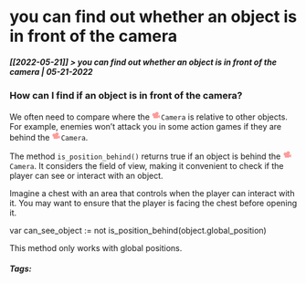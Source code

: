 # you can find out whether an object is in front of the camera
##### [[2022-05-21]] > you can find out whether an object is in front of the camera | 05-21-2022

### How can I find if an object is in front of the camera?

We often need to compare where the ![](data:image/svg+xml;base64,PHN2ZyBoZWlnaHQ9IjE2IiB2aWV3Qm94PSIwIDAgMTYgMTYiIHdpZHRoPSIxNiIgeG1sbnM9Imh0dHA6Ly93d3cudzMub3JnLzIwMDAvc3ZnIj48cGF0aCBkPSJtOSAxMDM4LjRhMyAzIDAgMCAwIC0yLjk4ODMgMi43Nzc0IDMgMyAwIDAgMCAtMi4wMTE3LS43Nzc0IDMgMyAwIDAgMCAtMyAzIDMgMyAwIDAgMCAyIDIuODI0M3YyLjE3NTdjMCAuNTU0LjQ0NTk5IDEgMSAxaDZjLjU1NDAxIDAgMS0uNDQ2IDEtMXYtMWwzIDJ2LTZsLTMgMnYtMS43Njk1YTMgMyAwIDAgMCAxLTIuMjMwNSAzIDMgMCAwIDAgLTMtM3oiIGZpbGw9IiNmYzljOWMiIHRyYW5zZm9ybT0idHJhbnNsYXRlKDAgLTEwMzYuNCkiLz48L3N2Zz4K)`Camera` is relative to other objects. For example, enemies won’t attack you in some action games if they are behind the ![](data:image/svg+xml;base64,PHN2ZyBoZWlnaHQ9IjE2IiB2aWV3Qm94PSIwIDAgMTYgMTYiIHdpZHRoPSIxNiIgeG1sbnM9Imh0dHA6Ly93d3cudzMub3JnLzIwMDAvc3ZnIj48cGF0aCBkPSJtOSAxMDM4LjRhMyAzIDAgMCAwIC0yLjk4ODMgMi43Nzc0IDMgMyAwIDAgMCAtMi4wMTE3LS43Nzc0IDMgMyAwIDAgMCAtMyAzIDMgMyAwIDAgMCAyIDIuODI0M3YyLjE3NTdjMCAuNTU0LjQ0NTk5IDEgMSAxaDZjLjU1NDAxIDAgMS0uNDQ2IDEtMXYtMWwzIDJ2LTZsLTMgMnYtMS43Njk1YTMgMyAwIDAgMCAxLTIuMjMwNSAzIDMgMCAwIDAgLTMtM3oiIGZpbGw9IiNmYzljOWMiIHRyYW5zZm9ybT0idHJhbnNsYXRlKDAgLTEwMzYuNCkiLz48L3N2Zz4K)`Camera`.

The method `is_position_behind()` returns true if an object is behind the ![](data:image/svg+xml;base64,PHN2ZyBoZWlnaHQ9IjE2IiB2aWV3Qm94PSIwIDAgMTYgMTYiIHdpZHRoPSIxNiIgeG1sbnM9Imh0dHA6Ly93d3cudzMub3JnLzIwMDAvc3ZnIj48cGF0aCBkPSJtOSAxMDM4LjRhMyAzIDAgMCAwIC0yLjk4ODMgMi43Nzc0IDMgMyAwIDAgMCAtMi4wMTE3LS43Nzc0IDMgMyAwIDAgMCAtMyAzIDMgMyAwIDAgMCAyIDIuODI0M3YyLjE3NTdjMCAuNTU0LjQ0NTk5IDEgMSAxaDZjLjU1NDAxIDAgMS0uNDQ2IDEtMXYtMWwzIDJ2LTZsLTMgMnYtMS43Njk1YTMgMyAwIDAgMCAxLTIuMjMwNSAzIDMgMCAwIDAgLTMtM3oiIGZpbGw9IiNmYzljOWMiIHRyYW5zZm9ybT0idHJhbnNsYXRlKDAgLTEwMzYuNCkiLz48L3N2Zz4K)`Camera`. It considers the field of view, making it convenient to check if the player can see or interact with an object.

Imagine a chest with an area that controls when the player can interact with it. You may want to ensure that the player is facing the chest before opening it.

var can_see_object := not is_position_behind(object.global_position)

This method only works with global positions.

##### Tags: 
